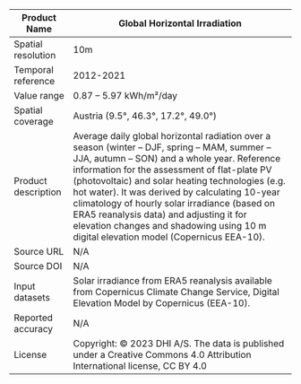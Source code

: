 |Product Name| Global Horizontal Irradiation|
| --- | --- |
| Spatial resolution | 10m |
| Temporal reference | 2012-2021 |
| Value range | 0.87 – 5.97 kWh/m²/day |
| Spatial coverage | Austria (9.5°, 46.3°, 17.2°, 49.0°) |
| Product description | Average daily global horizontal radiation over a season (winter – DJF, spring – MAM, summer – JJA, autumn – SON) and a whole year. Reference information for the assessment of flat-plate PV (photovoltaic) and solar heating technologies (e.g. hot water). It was derived by calculating 10-year climatology of hourly solar irradiance (based on ERA5 reanalysis data) and adjusting it for elevation changes and shadowing using 10 m digital elevation model (Copernicus EEA-10).|
| Source URL | N/A |
| Source DOI | N/A |
|Input datasets| Solar irradiance from ERA5 reanalysis available from Copernicus Climate Change Service, Digital Elevation Model by Copernicus (EEA-10).|
| Reported accuracy |N/A|
| License | Copyright: © 2023 DHI A/S. The data is published under a Creative Commons 4.0 Attribution International license, CC BY 4.0|
